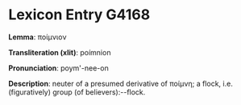 # Lexicon Entry G4168

**Lemma**: ποίμνιον

**Transliteration (xlit)**: poímnion

**Pronunciation**: poym'-nee-on

**Description**:
neuter of a presumed derivative of ποίμνη; a flock, i.e. (figuratively) group (of believers):--flock.
